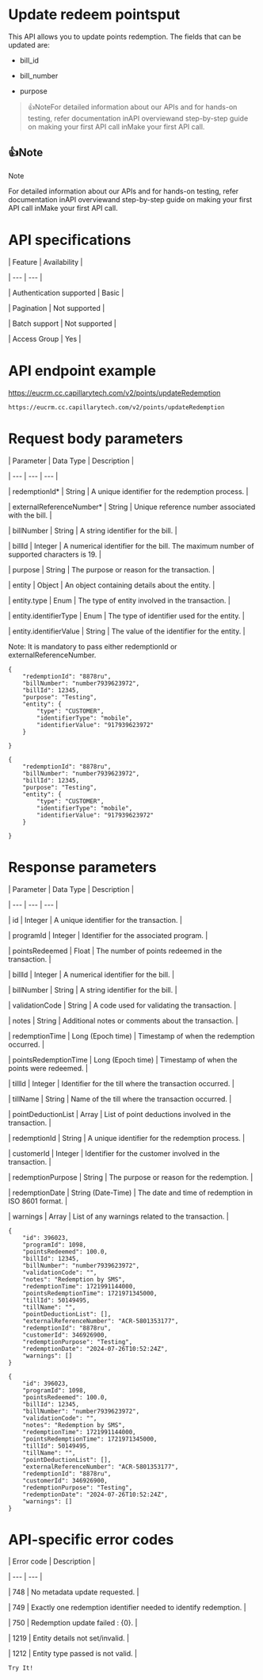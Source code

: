 # Update redeem pointsput

This API allows you to update points redemption. The fields that can be updated are:

- bill_id

- bill_number

- purpose

> 👍NoteFor detailed information about our APIs and for hands-on testing, refer documentation inAPI overviewand  step-by-step guide on making your first API call inMake your first API call.

## 👍Note

Note

For detailed information about our APIs and for hands-on testing, refer documentation inAPI overviewand  step-by-step guide on making your first API call inMake your first API call.

# API specifications

| Feature | Availability |

| --- | --- |

| Authentication supported | Basic |

| Pagination | Not supported |

| Batch support | Not supported |

| Access Group | Yes |



# API endpoint example

https://eucrm.cc.capillarytech.com/v2/points/updateRedemption

```
https://eucrm.cc.capillarytech.com/v2/points/updateRedemption
```

# Request body parameters

| Parameter | Data Type | Description |

| --- | --- | --- |

| redemptionId* | String | A unique identifier for the redemption process. |

| externalReferenceNumber* | String | Unique reference number associated with the bill. |

| billNumber | String | A string identifier for the bill. |

| billId | Integer | A numerical identifier for the bill. The maximum number of supported characters is 19. |

| purpose | String | The purpose or reason for the transaction. |

| entity | Object | An object containing details about the entity. |

| entity.type | Enum | The type of entity involved in the transaction. |

| entity.identifierType | Enum | The type of identifier used for the entity. |

| entity.identifierValue | String | The value of the identifier for the entity. |



Note: It is mandatory to pass either redemptionId or externalReferenceNumber.

```
{
    "redemptionId": "8878ru",
    "billNumber": "number7939623972",
    "billId": 12345,
    "purpose": "Testing",   
    "entity": {
        "type": "CUSTOMER",
        "identifierType": "mobile",
        "identifierValue": "917939623972"
    }

}
```

```
{
    "redemptionId": "8878ru",
    "billNumber": "number7939623972",
    "billId": 12345,
    "purpose": "Testing",   
    "entity": {
        "type": "CUSTOMER",
        "identifierType": "mobile",
        "identifierValue": "917939623972"
    }

}
```

# Response parameters

| Parameter | Data Type | Description |

| --- | --- | --- |

| id | Integer | A unique identifier for the transaction. |

| programId | Integer | Identifier for the associated program. |

| pointsRedeemed | Float | The number of points redeemed in the transaction. |

| billId | Integer | A numerical identifier for the bill. |

| billNumber | String | A string identifier for the bill. |

| validationCode | String | A code used for validating the transaction. |

| notes | String | Additional notes or comments about the transaction. |

| redemptionTime | Long (Epoch time) | Timestamp of when the redemption occurred. |

| pointsRedemptionTime | Long (Epoch time) | Timestamp of when the points were redeemed. |

| tillId | Integer | Identifier for the till where the transaction occurred. |

| tillName | String | Name of the till where the transaction occurred. |

| pointDeductionList | Array | List of point deductions involved in the transaction. |

| redemptionId | String | A unique identifier for the redemption process. |

| customerId | Integer | Identifier for the customer involved in the transaction. |

| redemptionPurpose | String | The purpose or reason for the redemption. |

| redemptionDate | String (Date-Time) | The date and time of redemption in ISO 8601 format. |

| warnings | Array | List of any warnings related to the transaction. |



```
{
    "id": 396023,
    "programId": 1098,
    "pointsRedeemed": 100.0,
    "billId": 12345,
    "billNumber": "number7939623972",
    "validationCode": "",
    "notes": "Redemption by SMS",
    "redemptionTime": 1721991144000,
    "pointsRedemptionTime": 1721971345000,
    "tillId": 50149495,
    "tillName": "",
    "pointDeductionList": [],
    "externalReferenceNumber": "ACR-5801353177",
    "redemptionId": "8878ru",
    "customerId": 346926900,
    "redemptionPurpose": "Testing",
    "redemptionDate": "2024-07-26T10:52:24Z",
    "warnings": []
}
```

```
{
    "id": 396023,
    "programId": 1098,
    "pointsRedeemed": 100.0,
    "billId": 12345,
    "billNumber": "number7939623972",
    "validationCode": "",
    "notes": "Redemption by SMS",
    "redemptionTime": 1721991144000,
    "pointsRedemptionTime": 1721971345000,
    "tillId": 50149495,
    "tillName": "",
    "pointDeductionList": [],
    "externalReferenceNumber": "ACR-5801353177",
    "redemptionId": "8878ru",
    "customerId": 346926900,
    "redemptionPurpose": "Testing",
    "redemptionDate": "2024-07-26T10:52:24Z",
    "warnings": []
}
```

# API-specific error codes

| Error code | Description |

| --- | --- |

| 748 | No metadata update requested. |

| 749 | Exactly one redemption identifier needed to identify redemption. |

| 750 | Redemption update failed : {0}. |

| 1219 | Entity details not set/invalid. |

| 1212 | Entity type passed is not valid. |



`Try It!`